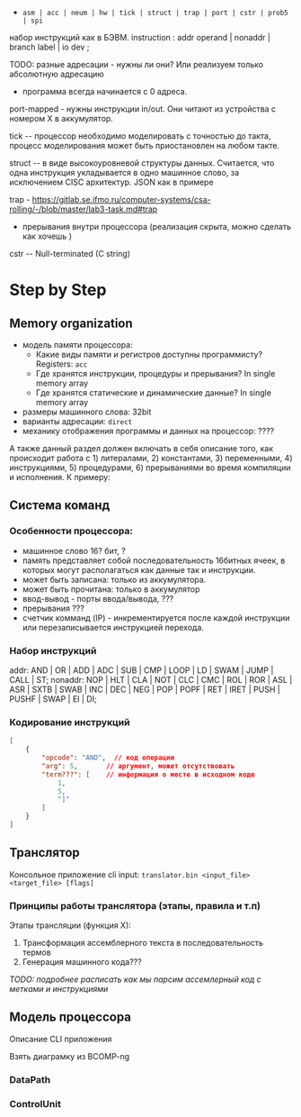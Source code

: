 - `asm | acc | neum | hw | tick | struct | trap | port | cstr | prob5 | spi`

набор инструкций как в БЭВМ.
instruction
   : addr operand
   | nonaddr
   | branch label
   | io dev
   ;

TODO: разные адресации - нужны ли они? Или реализуем только абсолютную адресацию
- программа всегда начинается с 0 адреса.

port-mapped - нужны инструкции in/out. Они читают из устройства с номером X в аккумулятор.


tick -- процессор необходимо моделировать с точностью до такта, процесс моделирования может быть приостановлен на любом такте.

struct -- в виде высокоуровневой структуры данных. Считается, что одна инструкция укладывается в одно машинное слово, за исключением CISC архитектур. JSON как в примере

trap - https://gitlab.se.ifmo.ru/computer-systems/csa-rolling/-/blob/master/lab3-task.md#trap
- прерывания внутри процессора (реализация скрыта, можно сделать как хочешь )

cstr -- Null-terminated (C string)

# Step by Step

## Memory organization
- модель памяти процессора:
    - Какие виды памяти и регистров доступны программисту?
        Registers: `acc`
    - Где хранятся инструкции, процедуры и прерывания?
        In single memory array
    - Где хранятся статические и динамические данные?
        In single memory array
- размеры машинного слова: 32bit
- варианты адресации: `direct`
- механику отображения программы и данных на процессор: ????

А также данный раздел должен включать в себя описание того, как происходит работа с 1) литералами, 2) константами, 3) переменными, 4) инструкциями, 5) процедурами, 6) прерываниями во время компиляции и исполнения. К примеру:

## Система команд

### Особенности процессора:
- машинное слово 16? бит, ?
- память представляет собой последовательность 16битных ячеек, в которых могут располагаться как данные так и инструкции.
- может быть записана: только из аккумулятора.
- может быть прочитана: только в аккумулятор
- ввод-вывод - порты ввода/вывода, ???
- прерывания ???
- счетчик комманд (IP) - инкрементируется после каждой инструкции или перезаписывается инструкцией перехода.

### Набор инструкций
addr: AND | OR | ADD | ADC | SUB | CMP | LOOP | LD | SWAM | JUMP | CALL | ST;
nonaddr: NOP | HLT | CLA | NOT | CLC | CMC | ROL | ROR | ASL | ASR | SXTB | SWAB |
INC | DEC | NEG | POP | POPF | RET | IRET | PUSH | PUSHF | SWAP | EI | DI;

### Кодирование инструкций
```json
[
    {
        "opcode": "AND",  // код операции
        "arg": 5,       // аргумент, может отсутствовать
        "term???": [    // информация о месте в исходном коде
            1,
            5,
            "]"
        ]
    }
]
```

## Транслятор

<!-- TODO: описание CLI -->
Консольное приложение cli
input: `translator.bin <input_file> <target_file> [flags]`

### Принципы работы транслятора (этапы, правила и т.п)
Этапы трансляции (функция Х):

1. Трансформация ассемблерного текста в последовательность термов
2. Генерация машинного кода???

*TODO: подробнее расписать как мы парсим ассемлерный код с метками и инструкциями*

## Модель процессора

Описание CLI приложения

Взять диаграмку из BCOMP-ng

### DataPath

### ControlUnit

